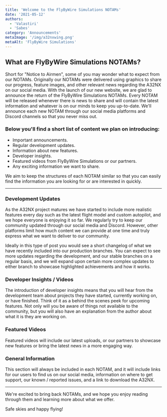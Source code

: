 ```yaml
---
title: 'Welcome to the FlyByWire Simulations NOTAMs'
date: '2021-05-12'
authors:
  - 'Valastiri'
  - 'Sabes'
category: 'Announcements'
metaImage: '/img/a32nxwing.png'
metaAlt: 'FlyByWire Simulations'
---
```


## What are FlyByWire Simulations NOTAMs?

Short for "Notice to Airmen", some of you may wonder what to expect from our NOTAMs. Originally our NOTAMs were delivered using graphics to share our progress, feature images, and other relevant news regarding the A32NX on our social media. With the launch of our new website, we are glad to announce the return of the FlyByWire Simulations NOTAMs. Every NOTAM will be released whenever there is news to share and will contain the latest information and whatever is on our minds to keep you up-to-date. We'll announce each new NOTAM through our social media platforms and Discord channels so that you never miss out.

### Below you'll find a short list of content we plan on introducing:

* Important announcements.
* Regular development updates.
* Information about new features.
* Developer insights.
* Featured videos from FlyByWire Simulations or our partners.
* Any exciting information we want to share.

We aim to keep the structures of each NOTAM similar so that you can easily find the information you are looking for or are interested in quickly.

***

### Development Updates

As the A32NX project matures we have started to include more realistic features every day such as the latest flight model and custom autopilot, and we hope everyone is enjoying it so far. We regularly try to keep our community updated through our social media and Discord. However, other platforms limit how much content we can provide at one time and truly express what we want to deliver to our community.

Ideally in this type of post you would see a short changelog of what we have recently included into our production branches. You can expect to see more updates regarding the development, and our stable branches on a regular basis, and we will expand upon certain more complex updates to either branch to showcase highlighted achievements and how it works.

### Developer Insights / Videos

The introduction of developer insights means that you will hear from the development team about projects they have started, currently working on, or have finished. Think of it as a behind the scenes peek for upcoming features. Not only will you be aware of things not available to the community, but you will also have an explanation from the author about what it is they are working on.

### Featured Videos

Featured videos will include our latest uploads, or our partners to showcase new features or bring the latest news in a more engaging way.

### General Information

This section will always be included in each NOTAM, and it will include links for our users to find us on our social media, information on where to get support, our known / reported issues, and a link to download the A32NX.

***

We're excited to bring back NOTAMs, and we hope you enjoy reading through them and learning more about what we offer.

Safe skies and happy flying!


